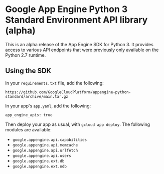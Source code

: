 # Google App Engine Python 3 Standard Environment API library (alpha)

This is an alpha release of the App Engine SDK for Python 3.  It provides access
to various API endpoints that were previously only available on the Python 2.7
runtime.

## Using the SDK

In your `requirements.txt` file, add the following:

`https://github.com/GoogleCloudPlatform/appengine-python-standard/archive/main.tar.gz`

In your app's `app.yaml`, add the following:

`app_engine_apis: true`

Then deploy your app as usual, with `gcloud app deploy`.  The following modules
are available:

- `google.appengine.api.capabilities`
- `google.appengine.api.memcache`
- `google.appengine.api.urlfetch`
- `google.appengine.api.users`
- `google.appengine.ext.db`
- `google.appengine.ext.ndb`
